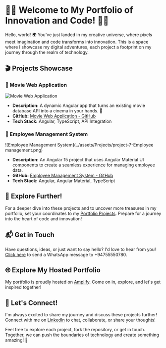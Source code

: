 # 🚀🌟 Welcome to My Portfolio of Innovation and Code! 🌟🚀

Hello, world! 🌍 You've just landed in my creative universe, where pixels meet imagination and code transforms into innovation. This is a space where I showcase my digital adventures, each project a footprint on my journey through the realm of technology.

## 🎬 Projects Showcase

### 🎥 Movie Web Application
![Movie Web Application](../assets/Projects/project-9-moviesYTS.png)
- **Description:** A dynamic Angular app that turns an existing movie database API into a cinema in your hands. 🍿
- **GitHub:** [Movie Web Application - GitHub](https://github.com/IjaasMohamed/movies-app)
- **Tech Stack:** Angular, TypeScript, API Integration

### 👥 Employee Management System
![Employee Management System](../assets/Projects/project-7-Employee management.png)
- **Description:** An Angular 15 project that uses Angular Material UI components to create a seamless experience for managing employee data.
- **GitHub:** [Employee Management System - GitHub](https://github.com/IjaasMohamed/Employee-Management-Application)
- **Tech Stack:** Angular, Angular Material, TypeScript

## 🚀 Explore Further!

For a deeper dive into these projects and to uncover more treasures in my portfolio, set your coordinates to my [Portfolio Projects](https://demo.d2bnr2oswv0k7y.amplifyapp.com/projects). Prepare for a journey into the heart of code and innovation!

## 📬 Get in Touch

Have questions, ideas, or just want to say hello? I'd love to hear from you! [Click here](https://wa.me/94755550780) to send a WhatsApp message to +94755550780.

## 🌐 Explore My Hosted Portfolio

My portfolio is proudly hosted on [Amplify](https://demo.d2bnr2oswv0k7y.amplifyapp.com/). Come on in, explore, and let's get inspired together!

## 🤝 Let's Connect!

I'm always excited to share my journey and discuss these projects further! Connect with me on [LinkedIn](https://www.linkedin.com/in/ijaas-f-948804112/) to chat, collaborate, or share your thoughts!

Feel free to explore each project, fork the repository, or get in touch. Together, we can push the boundaries of technology and create something amazing! 🌟
